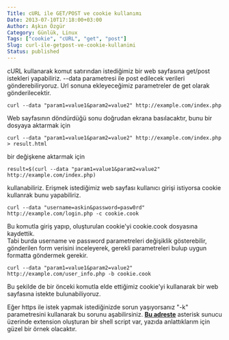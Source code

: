 ```yaml
---
Title: cURL ile GET/POST ve cookie kullanımı
Date: 2013-07-10T17:18:00+03:00
Author: Aşkın Özgür
Category: Günlük, Linux
Tags: ["cookie", "cURL", "get", "post"]
Slug: curl-ile-getpost-ve-cookie-kullanimi
Status: published
---
```


cURL kullanarak komut satırından istediğimiz bir web sayfasına get/post istekleri yapabiliriz. --data parametresi ile post edilecek verileri gönderebiliryoruz. Url sonuna ekleyeceğimiz parametreler de get olarak gönderilecektir.

    curl --data "param1=value1&param2=value2" http://example.com/index.php

Web sayfasının döndürdüğü sonu doğrudan ekrana basılacaktır, bunu bir dosyaya aktarmak için

    curl --data "param1=value1&param2=value2" http://example.com/index.php > result.html

bir değişkene aktarmak için

    result=$(curl --data "param1=value1&param2=value2" http://example.com/index.php)

kullanabiliriz. Erişmek istediğimiz web sayfası kullanıcı girişi istiyorsa cookie kullanrak bunu yapabiliriz.

    curl --data "username=askin&password=pasw0rd" http://example.com/login.php -c cookie.cook

Bu komutla giriş yapıp, oluşturulan cookie'yi cookie.cook dosyasına kaydettik.  
Tabi burda username ve password parametreleri değişiklik gösterebilir, gönderilen form verisini inceleyerek, gerekli parametreleri bulup uygun formatta göndermek gerekir.

    curl --data "param1=value1&param2=value2" http://example.com/user_info.php -b cookie.cook

Bu şekilde de bir önceki komutla elde ettiğimiz cookie'yi kullanarak bir web sayfasına istekte bulunabiliyoruz.

Eğer https ile istek yapmak istediğinizde sorun yaşıyorsanız "-k" parametresini kullanarak bu sorunu aşabilirsiniz. [**Bu adreste**](https://gist.github.com/askin/5966708 "Create Asterisk Extension") asterisk sunucu üzerinde extension oluşturan bir shell script var, yazıda anlattıklarım için güzel bir örnek olacaktır.

<!--more-->
